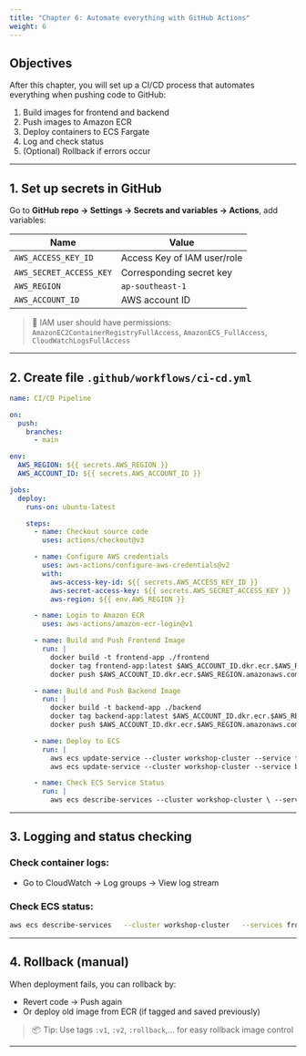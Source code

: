 ```yaml
---
title: "Chapter 6: Automate everything with GitHub Actions"
weight: 6
---
```


## Objectives

After this chapter, you will set up a CI/CD process that automates everything when pushing code to GitHub:

1. Build images for frontend and backend
2. Push images to Amazon ECR
3. Deploy containers to ECS Fargate
4. Log and check status
5. (Optional) Rollback if errors occur

---

## 1. Set up secrets in GitHub

Go to **GitHub repo → Settings → Secrets and variables → Actions**, add variables:

| Name | Value |
|------|-------|
| `AWS_ACCESS_KEY_ID` | Access Key of IAM user/role |
| `AWS_SECRET_ACCESS_KEY` | Corresponding secret key |
| `AWS_REGION` | `ap-southeast-1` |
| `AWS_ACCOUNT_ID` | AWS account ID |

> 🎯 IAM user should have permissions: `AmazonEC2ContainerRegistryFullAccess`, `AmazonECS_FullAccess`, `CloudWatchLogsFullAccess`

---

## 2. Create file `.github/workflows/ci-cd.yml`

```yaml
name: CI/CD Pipeline

on:
  push:
    branches:
      - main

env:
  AWS_REGION: ${{ secrets.AWS_REGION }}
  AWS_ACCOUNT_ID: ${{ secrets.AWS_ACCOUNT_ID }}

jobs:
  deploy:
    runs-on: ubuntu-latest

    steps:
      - name: Checkout source code
        uses: actions/checkout@v3

      - name: Configure AWS credentials
        uses: aws-actions/configure-aws-credentials@v2
        with:
          aws-access-key-id: ${{ secrets.AWS_ACCESS_KEY_ID }}
          aws-secret-access-key: ${{ secrets.AWS_SECRET_ACCESS_KEY }}
          aws-region: ${{ env.AWS_REGION }}

      - name: Login to Amazon ECR
        uses: aws-actions/amazon-ecr-login@v1

      - name: Build and Push Frontend Image
        run: |
          docker build -t frontend-app ./frontend
          docker tag frontend-app:latest $AWS_ACCOUNT_ID.dkr.ecr.$AWS_REGION.amazonaws.com/frontend-app:latest
          docker push $AWS_ACCOUNT_ID.dkr.ecr.$AWS_REGION.amazonaws.com/frontend-app:latest

      - name: Build and Push Backend Image
        run: |
          docker build -t backend-app ./backend
          docker tag backend-app:latest $AWS_ACCOUNT_ID.dkr.ecr.$AWS_REGION.amazonaws.com/backend-app:latest
          docker push $AWS_ACCOUNT_ID.dkr.ecr.$AWS_REGION.amazonaws.com/backend-app:latest

      - name: Deploy to ECS
        run: |
          aws ecs update-service --cluster workshop-cluster --service frontend-service --force-new-deployment
          aws ecs update-service --cluster workshop-cluster --service backend-service --force-new-deployment

      - name: Check ECS Service Status
        run: |
          aws ecs describe-services --cluster workshop-cluster \ --services frontend-service backend-service

```

---

## 3. Logging and status checking

### Check container logs:
- Go to CloudWatch → Log groups → View log stream

### Check ECS status:
```bash
aws ecs describe-services   --cluster workshop-cluster   --services frontend-service backend-service
```

---

## 4. Rollback (manual)

When deployment fails, you can rollback by:

- Revert code → Push again
- Or deploy old image from ECR (if tagged and saved previously)

> 📦 Tip: Use tags `:v1`, `:v2`, `:rollback`,... for easy rollback image control

---
